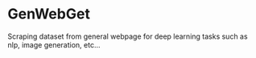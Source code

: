 # GenWebGet
Scraping dataset from general webpage for deep learning tasks such as nlp, image generation, etc...
